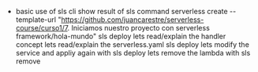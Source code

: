 * basic use of sls cli
show result of sls command
serverless create --template-url "https://github.com/juancarestre/serverless-course/curso1/7. Iniciamos nuestro proyecto con serverless framework/hola-mundo"
sls deploy 
lets read/explain the handler concept
lets read/explain the serverless.yaml
sls deploy 
lets modify the service and appliy again with sls deploy
lets remove the lambda with sls remove